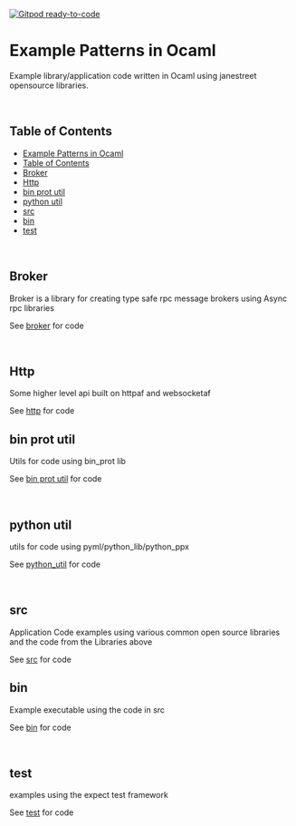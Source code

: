 [![Gitpod ready-to-code](https://img.shields.io/badge/Gitpod-ready--to--code-blue?logo=gitpod)](https://dakotamurphy.com/#https://github.com/dakotamurphyucf/ocaml_examples)

# Example Patterns in Ocaml


Example library/application code written in Ocaml using janestreet opensource libraries.

<br/>

## Table of Contents
- [Example Patterns in Ocaml](#example-patterns-in-ocaml)
- [Table of Contents](#table-of-contents)
- [Broker](#broker)
- [Http](#http)
- [bin prot util](#bin-prot-util)
- [python util](#python-util)
- [src](#src)
- [bin](#bin)
- [test](#test)


<br/>

## Broker

Broker is a library for creating type safe rpc message brokers using Async rpc libraries


See [broker](/broker) for code


<br/>

## Http

Some higher level api built on httpaf and websocketaf 

See [http](/http) for code

## bin prot util

Utils for code using bin_prot lib

See [bin prot util](/bin_prot_util) for code

<br/>

## python util

utils for code using pyml/python_lib/python_ppx

See [python_util](/python_util) for code

<br/>

## src 

Application Code examples using various common open source libraries and the code from the Libraries above

See [src](/src) for code
<br/>

## bin

Example executable using the code in src

See [bin](/bin) for code

<br/>

## test

examples using the expect test framework


See [test](/test) for code

<br/>
